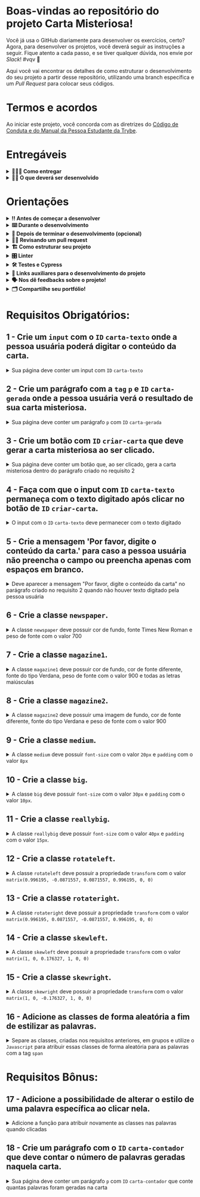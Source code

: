 # Boas-vindas ao repositório do projeto Carta Misteriosa!

Você já usa o GitHub diariamente para desenvolver os exercícios, certo? Agora, para desenvolver os projetos, você deverá seguir as instruções a seguir. Fique atento a cada passo, e se tiver qualquer dúvida, nos envie por _Slack_! #vqv 🚀

Aqui você vai encontrar os detalhes de como estruturar o desenvolvimento do seu projeto a partir desse repositório, utilizando uma branch específica e um _Pull Request_ para colocar seus códigos.

# Termos e acordos

Ao iniciar este projeto, você concorda com as diretrizes do [Código de Conduta e do Manual da Pessoa Estudante da Trybe](https://app.betrybe.com/manual-estudante/codigo-de-etica-e-conduta).

# Entregáveis

<details>
  <summary><strong>🤷🏽‍♀️ Como entregar</strong></summary><br />

Para entregar o seu projeto você deverá criar um *Pull Request* neste repositório.

  Lembre-se que você pode consultar nosso conteúdo sobre [Git & GitHub](https://app.betrybe.com/course/4d67f5b4-34a6-489f-a205-b6c7dc50fc16/) e nosso [Blog - Git & GitHub](https://blog.betrybe.com/tecnologia/git-e-github/) sempre que precisar!

</details>

<details>
  <summary><strong>👨‍💻 O que deverá ser desenvolvido</strong></summary><br />

- Você irá desenvolver um site que gere cartas misteriosas.

* Neste projeto, você implementará um gerador de cartas misteriosas.

**Ou seja, dado um valor digitado em um campo de texto, apresentar as palavras com uma aparência de uma carta onde cada palavra possui uma estilização própria.** 

💡Veja o exemplo a seguir de como o projeto pode se parecer depois de pronto. Lembre-se que você pode ~~e deve~~ ir além para deixar o projeto com a sua cara e impressionar a todas as pessoas!

![](mistery-letter-example.gif)
⚠️ Leia os requisitos atentamente e siga à risca o que for pedido. Em particular, **atente-se para os nomes de _ids_ que alguns elementos de seu projeto devem possuir**. ⚠️

O não cumprimento de um requisito, total ou parcialmente, impactará em sua avaliação.


</details>




# Orientações

<details>
  <summary><strong>‼️ Antes de começar a desenvolver</strong></summary><br />

1. Clone o repositório
  * `git clone git@github.com:tryber/sd-0x-project-mistery-letter.git`
  * Entre na pasta do repositório que você acabou de clonar:
    * `sd-0x-project-mistery-letter`

2. Instale as dependências
    * `npm install`

3. Crie uma branch a partir da branch `main`
  * Verifique que você está na branch `main`
    * Exemplo: `git branch`
  * Se não estiver, mude para a branch `main`
    * Exemplo: `git checkout main`
  * Agora crie uma branch à qual você vai submeter os `commits` do seu projeto
    * Você deve criar uma branch no seguinte formato: `nome-de-usuario-nome-do-projeto`
    * Exemplo: `git checkout -b joaozinho-project-mistery-letter`

4. Adicione as mudanças ao _stage_ do Git e faça um `commit`
  * Verifique que as mudanças ainda não estão no _stage_
    * Exemplo: `git status` (deve aparecer listada a pasta _joaozinho_ em vermelho)
  * Adicione o novo arquivo ao _stage_ do Git
      * Exemplo:
        * `git add .` (adicionando todas as mudanças - _que estavam em vermelho_ - ao stage do Git)
        * `git status` (deve aparecer listado o arquivo _joaozinho/README.md_ em verde)
  * Faça o `commit` inicial
      * Exemplo:
        * `git commit -m 'iniciando o projeto x'` (fazendo o primeiro commit)
        * `git status` (deve aparecer uma mensagem tipo _nothing to commit_ )

5. Adicione a sua branch com o novo `commit` ao repositório remoto
  * Usando o exemplo anterior: `git push -u origin joaozinho-project-mistery-letter`

6. Crie um novo `Pull Request` _(PR)_
  * Vá até a página de _Pull Requests_ do [repositório no GitHub](https://github.com/tryber/sd-0x-project-mistery-letter/pulls)
  * Clique no botão verde _"New pull request"_
  * Clique na caixa de seleção _"Compare"_ e escolha a sua branch **com atenção**
  * Clique no botão verde _"Create pull request"_
  * Adicione uma descrição para o _Pull Request_ e clique no botão verde _"Create pull request"_
  * **Não se preocupe em preencher mais nada por enquanto!**
  * Volte até a [página de _Pull Requests_ do repositório](https://github.com/tryber/sd-0x-project-mistery-letter/pulls) e confira que o seu _Pull Request_ está criado

</details>

<details>
  <summary><strong>⌨️ Durante o desenvolvimento</strong></summary>

* Faça `commits` das alterações que você fizer no código regularmente

* Lembre-se de sempre após um (ou alguns) `commits` atualizar o repositório remoto

* Os comandos que você utilizará com mais frequência são:
  1. `git status` _(para verificar o que está em vermelho - fora do stage - e o que está em verde - no stage)_
  2. `git add` _(para adicionar arquivos ao stage do Git)_
  3. `git commit` _(para criar um commit com os arquivos que estão no stage do Git)_
  4. `git push` _(para enviar o commit para o repositório remoto após o passo anterior)_
  5. `git push -u nome-da-branch` _(para enviar o commit para o repositório remoto na primeira vez que fizer o `push` de uma nova branch)_

</details>

<details>
  <summary><strong>🤝 Depois de terminar o desenvolvimento (opcional)</strong></summary><br />

Para sinalizar que o seu projeto está pronto para o _"Code Review"_ dos seus colegas, faça o seguinte:

* Vá até a página **DO SEU** _Pull Request_, adicione a label de _"code-review"_ e marque seus colegas
  * No menu à direita, clique no _link_ **"Labels"** e escolha a _label_ **code-review**
  * No menu à direita, clique no _link_ **"Assignees"** e escolha **o seu usuário**
  * No menu à direita, clique no _link_ **"Reviewers"** e digite `students`, selecione o time `tryber/students-sd-025-b`

Caso tenha alguma dúvida, [aqui tem um video explicativo](https://vimeo.com/362189205).

⚠ Lembre-se que garantir que todas as _issues_ comentadas pelo **Lint** estão resolvidas! ⚠

</details>

<details>
  <summary><strong>🕵🏿 Revisando um pull request</strong></summary><br />

Use o conteúdo sobre [Code Review](https://course.betrybe.com/real-life-engineer/code-review/) para te ajudar a revisar os _Pull Requests_.

</details>

<details>
  <summary><strong>🏗 Como estruturar seu projeto</strong></summary><br />

- Será desenvolvida uma aplicação utilizando JavaScript, HTML5 e CSS3.

Este _Pull Request_ deverá conter, necessariamente, os arquivos `index.html`, `style.css` e `script.js`, que conterão seu código **_HTML_**, **_CSS_** e **_JavaScript_**, respectivamente. ⚠️ É importante que seus arquivos tenham exatamente estes nomes! ⚠️

Você pode adicionar outros arquivos se julgar necessário.

**👀  Observações importantes**

* Os requisitos do seu projeto são avaliados automaticamente, sendo utilizada a resolução de tela de `1366 x 768` (1366 pixels de largura por 768 pixels de altura).

  * #### ⚠️ Logo, recomenda-se desenvolver seu projeto usando a mesma resolução, via instalação [deste plugin](https://chrome.google.com/webstore/detail/window-resizer/kkelicaakdanhinjdeammmilcgefonfh?hl=en) do `Chrome` para facilitar a configuração da resolução. ⚠️

* Caso for utilizar imagens nesse projeto, atente-se para o tamanho delas. **Não utilize imagens com um tamanho maior que _500Kb_.**
  * #### ⚠️ Utilize uma ferramenta [como esta](https://picresize.com/pt) para redimensionar as imagens. ⚠️

  * Caso a avaliação falhe com alguma mensagem de erro parecida com `[409:0326/130838.878602:FATAL:memory.cc(22)] Out of memory. size=4194304`, provavelmente as imagens que você está utilizando estão muito grandes. Tente redimensioná-las para um tamanho menor.

**👉Dicas**

- A propriedade `transform` só funciona em elementos do tipo `block` ou `inline-block`. Então, é sugerido adicionar a propriedade `display: inline-block` para que os elementos spans apresentem o conteúdo da forma correta.

- Que tal usar um [_loop_](https://flaviocopes.com/how-to-add-event-listener-multiple-elements-javascript/) para adicionar o mesmo evento em vários elementos? Ou então a técnica de [_event bubbling_](https://gomakethings.com/attaching-multiple-elements-to-a-single-event-listener-in-vanilla-js/) combinada com `classList`?

- Se precisar consultar os valores do _CSS_ de um elemento a partir do _JavaScript_, [dê uma olhada aqui](https://www.w3schools.com/jsref/jsref_getcomputedstyle.asp).

- Para alterar alguma propriedade do _CSS_ de um elemento através do _JavaScript_, dê uma olhada no [atributo `style`](https://www.w3schools.com/jsref/prop_style_backgroundcolor.asp) do elemento.

</details>

<details>
  <summary><strong>🎛 Linter</strong></summary><br />

Para garantir a qualidade do código, vamos utilizar neste projeto os linters `ESLint` e `StyleLint`.
Assim o código estará alinhado com as boas práticas de desenvolvimento, sendo mais legível
e de fácil manutenção! Para rodá-los localmente no projeto, execute os comandos abaixo:

```bash
npm run lint
npm run lint:styles
```

Quando é executado o comando `npm run lint:styles`, ele irá avaliar se os seguintes arquivos com a extensão `CSS` está com o padrão correto.

Quando é executado o comando `npm run lint`, ele irá avaliar se os seguintes arquivos com a extensão `JS` e `JSX` está com o padrão correto.

⚠ **NESTE PROJETO O STYLELINT E ESLINT NÃO SERÃO AVALIADOS. VOCÊ PODE RODAR OS TESTES LOCALMENTE E FAZER AS CORREÇÕES SE DESEJAR!** ⚠


</details>

<details>
  <summary><strong>🛠 Testes e Cypress</strong></summary><br />

  Cypress é uma ferramenta de teste de front-end desenvolvida para a web.
Você pode rodar o cypress localmente para verificar se seus requisitos estão passando, para isso execute um dos seguintes comandos:

Para executar os testes apenas no terminal:

```bash
npm test
```

Para executar os testes e vê-los rodando em uma janela de navegador:

```bash
npm run cypress:open
```

***ou***

```bash
npx cypress open
```

Após executar um dos dois comandos acima, será aberta uma janela de navegador e então basta clicar no nome do arquivo de teste que quiser executar (project.spec.js), ou para executar todos os testes clique em Run all specs
Você também pode assistir a [este](https://vimeo.com/539240375/a116a166b9) vídeo 😉🎙

**Para rodar o cypress é preciso ter rodado o comando npm install anteriormente.**

* Para verificar se a sua avaliação foi computada com sucesso, você pode verificar os **detalhes da execução do avaliador**.

  * Na página do seu _Pull Request_, acima do "botão de merge", procure por _**"Evaluator job"**_ e clique no link _**"Details"**_;

  * Na página que se abrirá, procure pela linha _**"Cypress evaluator step"**_ e clique nela;

  * Analise os resultados a partir da mensagem _**"(Run Starting)"**_;

  * Caso tenha dúvidas, consulte [este vídeo](https://vimeo.com/420861252) ou procure a monitoria.


* Você tem liberdade para adicionar novos comportamentos ao seu projeto, seja na forma de aperfeiçoamentos em requisitos propostos ou novas funcionalidades, **desde que tais comportamentos adicionais não conflitem com os requisitos propostos**.

  * Em outras palavras, você pode fazer mais do que for pedido, mas nunca menos.

* Contudo, tenha em mente que **nada além do que for pedido nos requisitos será avaliado**. _Esta é uma oportunidade de você exercitar sua criatividade e experimentar com os conhecimentos adquiridos._

</details>

<details>
  <summary><strong>🔗 Links auxiliares para o desenvolvimento do projeto</strong></summary><br />

* Lembrem-se que como pessoas desenvolvedoras devemos fazer pesquisas e garimpar resultados para auxiliar no entendimento do assunto. Assim, para solucionar os requisitos do projeto é inevitável e estimulado que pesquisas sejam feitas nas mais variadas fontes (course, vídeos do course, google, youtube, etc) sempre tomando cuidado para utilizar fontes "confiáveis" nas pesquisas da Internet, como por exemplo:

  * [Javascript.com](http://javascript.com/)

  * [W3Schools](https://www.w3schools.com/js/default.asp)

  * [MDN](https://developer.mozilla.org/pt-BR/docs/Web/JavaScript)

  * [StackOverflow](https://pt.stackoverflow.com/questions/tagged/javascript)

</details>

<details>
  <summary><strong>🗣 Nos dê feedbacks sobre o projeto!</strong></summary><br />

Ao finalizar e submeter o projeto, não se esqueça de avaliar sua experiência preenchendo o formulário. Leva menos de 3 minutos!

Link: [FORMULÁRIO DE AVALIAÇÃO DE PROJETO](https://be-trybe.typeform.com/to/ZTeR4IbH)

O avaliador automático não necessariamente avalia seu projeto na ordem em que os requisitos aparecem no readme. Isso acontece para deixar o processo de avaliação mais rápido. Então, não se assuste se isso acontecer, ok?

</details>

<details>
  <summary><strong>🗂 Compartilhe seu portfólio!</strong></summary><br />

Você sabia que o LinkedIn é a principal rede social profissional e compartilhar o seu aprendizado lá é muito importante para quem deseja construir uma carreira de sucesso?

Compartilhe esse projeto no seu LinkedIn, marque o perfil da Trybe (@trybe) e mostre para a sua rede toda a sua evolução.

</details>



# Requisitos Obrigatórios:

## 1 - Crie um `input` com o `ID` `carta-texto` onde a pessoa usuária poderá digitar o conteúdo da carta.

<details>
  <summary>Sua página deve conter um input com <code>ID</code> <code>carta-texto</code> </summary><br />

**O que será testado**

- O input deve possuir o `ID` `carta-texto`.

</details>

## 2 - Crie um parágrafo com a `tag` `p` e `ID` `carta-gerada` onde a pessoa usuária verá o resultado de sua carta misteriosa.

<details>
  <summary>Sua página deve conter um parágrafo <code>p</code> com <code>ID</code> <code>carta-gerada</code></summary><br />

**O que será testado**

- O parágrafo deve possuir a `tag` `p` e `ID` `carta-gerada`.

</details>

## 3 - Crie um botão com `ID` `criar-carta` que deve gerar a carta misteriosa ao ser clicado.

<details>
  <summary>Sua página deve conter um botão que, ao ser clicado, gera a carta misteriosa dentro do parágrafo criado no requisito 2</summary><br />

- Crie um botão com `ID` `criar-carta`;

- Crie a carta misteriosa colocando a `tag` `span` em cada palavra.

**O que será testado**

- O botão deve possuir o `ID` `criar-carta`;

- A carta misteriosa deve ser gerada com a tag `span` em volta de cada palavra, ao receber o clique do botão. 

</details>

## 4 - Faça com que o input com `ID` `carta-texto` permaneça com o texto digitado após clicar no botão de `ID` `criar-carta`.

<details>
  <summary>O input com o <code>ID</code> <code>carta-texto</code> deve permanecer com o texto digitado</summary><br />

**O que será testado**

- O input com `ID` `carta-texto` deve permanecer com o texto digitado após clicar no botão de `ID` `criar-carta`.

</details>

## 5 - Crie a mensagem 'Por favor, digite o conteúdo da carta.' para caso a pessoa usuária não preencha o campo ou preencha apenas com espaços em branco.

<details>
  <summary>Deve aparecer a mensagem "Por favor, digite o conteúdo da carta" no parágrafo criado no requisito 2 quando não houver texto digitado pela pessoa usuária</summary><br />

**O que será testado**

- A mensagem "Por favor, digite o conteúdo da carta." deve aparecer no elemento `p` com o `ID` `carta-gerada` caso o input de `ID` `carta-texto` não seja preenchido;
- A mensagem "Por favor, digite o conteúdo da carta." deve aparecer no elemento `p` com o `ID` `carta-gerada` caso o input de `ID` `carta-texto` seja preenchido com espaços em branco.

</details>

## 6 - Crie a classe `newspaper`.

<details>
  <summary>A classe <code>newspaper</code> deve possuir cor de fundo, fonte Times New Roman e peso de fonte com o valor 700</summary><br />

- Cria a classe `newspaper` com `background-color` igual a `rgb(250, 235, 215)`;
- A classe `newspaper` deve possuir `font-family` igual a `Times New Roman`;
- A classe `newspaper` deve possuir `font-weight` igual a `700`.

**O que será testado**

- A classe `newspaper` deve possuir `background-color` igual a `rgb(250, 235, 215)`;
- A classe `newspaper` deve possuir `font-family` igual a `Times New Roman`;
- A classe `newspaper` deve possuir `font-weight` igual a `700`.

</details>

## 7 - Crie a classe `magazine1`.

<details>
  <summary>A classe <code>magazine1</code> deve possuir cor de fundo, cor de fonte diferente, fonte do tipo Verdana, peso de fonte com o valor 900 e todas as letras maiúsculas</summary><br />

- Crie a classe `magazine1` com `background-color` igual a ` rgb(0, 128, 128)`;
- A classe `magazine1` deve possuir `color` igual a `rgb(255, 255, 255)`;
- A classe `magazine1` deve possuir `font-family` igual a `Verdana`;
- A classe `magazine1` deve possuir `font-weight` igual a `900`;
- A classe `magazine1` deve possuir `text-transform` igual a `uppercase`.

**O que será testado**

- A classe `magazine1` deve possuir `background-color` igual a ` rgb(0, 128, 128)`;
- A classe `magazine1` deve possuir `color` igual a `rgb(255, 255, 255)`;
- A classe `magazine1` deve possuir `font-family` igual a `Verdana`;
- A classe `magazine1` deve possuir `font-weight` igual a `900`;
- A classe `magazine1` deve possuir `text-transform` igual a `uppercase`.

</details>

## 8 - Crie a classe `magazine2`.

<details>
  <summary>A classe <code>magazine2</code> deve possuir uma imagem de fundo, cor de fonte diferente, fonte do tipo Verdana e peso de fonte com o valor 900</summary><br />

- Crie a classe `magazine2` com `background-image` igual a `images/pink-pattern.png`;
- A classe `magazine2` deve possuir `color` igual a `rgb(255, 0, 255)`;
- A classe `magazine2` deve possuir `font-family` igual a `Verdana`;
- A classe `magazine2` deve possuir `font-weight` igual a `900`.

**O que será testado**

- A classe `magazine2` deve possuir `background-image` igual a `images/pink-pattern.png`;
- A classe `magazine2` deve possuir `color` igual a `rgb(255, 0, 255)`;
- A classe `magazine2` deve possuir `font-family` igual a `Verdana`;
- A classe `magazine2` deve possuir `font-weight` igual a `900`.

</details>

## 9 - Crie a classe `medium`.

<details>
  <summary>A classe <code>medium</code> deve possuir <code>font-size</code> com o valor <code>20px</code> e <code>padding</code> com o valor <code>8px</code></summary><br />

**O que será testado**

- A classe `medium` deve possuir `font-size` igual a  `20px`;
- A classe `medium` deve possuir `padding` igual a `8px`.

</details>

## 10 - Crie a classe `big`.

<details>
  <summary>A classe <code>big</code> deve possuir <code>font-size</code> com o valor <code>30px</code> e <code>padding</code> com o valor <code>10px</code>.</summary><br />

**O que será testado**

- A classe `big` deve possuir `font-size` com o valor `30px`;
- A classe `big` deve possuir `padding` com o valor `10px`.

</details>

## 11 - Crie a classe `reallybig`.

<details>
  <summary>A classe <code>reallybig</code> deve possuir <code>font-size</code> com o valor <code>40px</code> e <code>padding</code> com o valor <code>15px</code>.</summary><br />

**O que será testado**

- A classe `reallybig` deve possuir `font-size` com o valor `40px`;
- A classe `reallybig` deve possuir `padding` com o valor `15px`.

</details>

## 12 - Crie a classe `rotateleft`.

<details>
  <summary>A classe <code>rotateleft</code> deve possuir a propriedade <code>transform</code> com o valor <code>matrix(0.996195, -0.0871557, 0.0871557, 0.996195, 0, 0)</code></summary><br />

**O que será testado**

- A classe `rotateleft` deve possuir a propriedade `transform` igual a `matrix(0.996195, -0.0871557, 0.0871557, 0.996195, 0, 0)`.

</details>

## 13 - Crie a classe `rotateright`.

<details>
  <summary>A classe <code>rotateright</code> deve possuir a propriedade <code>transform</code> com o valor <code>matrix(0.996195, 0.0871557, -0.0871557, 0.996195, 0, 0)</code></summary><br />

**O que será testado**

- A classe `rotateright` deve possuir a propriedade `transform` igual a `matrix(0.996195, 0.0871557, -0.0871557, 0.996195, 0, 0)`.

</details>

## 14 - Crie a classe `skewleft`.

<details>
  <summary>A classe <code>skewleft</code> deve possuir a propriedade <code>transform</code> com o valor <code>matrix(1, 0, 0.176327, 1, 0, 0)</code></summary><br />

**O que será testado**

- A classe `skewleft` deve possuir a propriedade `transform` igual a `matrix(1, 0, 0.176327, 1, 0, 0)`.

</details>

## 15 - Crie a classe `skewright`.

<details>
  <summary>A classe <code>skewright</code> deve possuir a propriedade <code>transform</code> com o valor <code>matrix(1, 0, -0.176327, 1, 0, 0)</code></summary><br />

**O que será testado**

- A classe `skewright` deve possuir a propriedade `transform` igual a `matrix(1, 0, -0.176327, 1, 0, 0)`.

</details>

## 16 - Adicione as classes de forma aleatória a fim de estilizar as palavras.

<details>
  <summary>Separe as classes, criadas nos requisitos anteriores, em grupos e utilize o <code>Javascript</code> para atribuir essas classes de forma aleatória para as palavras com a tag <code>span</code> </summary><br />

- Utilize as classes:
  - `newspaper`, `magazine1`, `magazine2` (Grupo estilo)
  - `medium`, `big`, `reallybig` (Grupo tamanho)
  - `rotateleft`, `rotateright` (Grupo rotação)
  - `skewleft`, `skewright` (Grupo inclinação)

- As classes devem ser adicionadas às tags `span` de forma **aleatória**.

- Sempre adicione mais de uma classe em uma palavra.

**O que será testado**

- Cada palavra da carta gerada deve possuir classes atribuídas aleatoriamente;

- Cada palavra de uma segunda carta gerada, deve possuir classes atribuídas aleatoriamente;

- As classes atribuídas na primeira carta não devem ser iguais às classes atribuídas na segunda carta.

</details>

# Requisitos Bônus:

## 17 - Adicione a possibilidade de alterar o estilo de uma palavra específica ao clicar nela.

<details>
  <summary>Adicione a função para atribuir novamente as classes nas palavras quando clicadas </summary><br />

**O que será testado**

- A palavra clicada deve conter uma classe de cada grupo;

- A palavra clicada deve ter suas classes alteradas aleatoriamente;

- A palavra clicada deve ter suas classes alteradas novamente de forma diferente da anterior caso clicada novamente;

</details>

## 18 - Crie um parágrafo com o `ID` `carta-contador` que deve contar o número de palavras geradas naquela carta.

<details>
  <summary>Sua página deve conter um parágrafo <code>p</code> com <code>ID</code> <code>carta-contador</code> que conte quantas palavras foram geradas na carta</summary><br />

**O que será testado**

- O parágrafo `p` deve possuir o `ID` `carta-contador`;

- O parágrafo `p` deve conter a quantidade de palavras geradas na carta.

</details>
